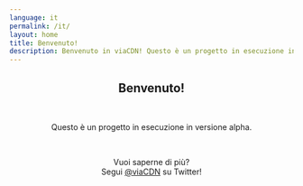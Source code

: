 ```yaml
---
language: it
permalink: /it/
layout: home
title: Benvenuto!
description: Benvenuto in viaCDN! Questo è un progetto in esecuzione in versione alpha. Vuoi saperne di più?
---
```


<center>
<h2>Benvenuto!</h2>
<br/>

<p>
Questo è un progetto in esecuzione in versione alpha.
</p>

<br/>

<p>
Vuoi saperne di più?
<br/>
Segui <a href="https://twitter.com/viaCDN" target="_blank" rel="noopener">@viaCDN</a> su Twitter!
</p>

<br/>
</center>

